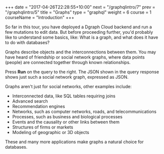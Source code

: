 +++
date = "2017-04-26T22:28:55+10:00"
next = "/graphqlintro/7"
prev = "/graphqlintro/5"
title = "Graphs"
type = "graphql"
weight = 6
course = 1
courseName = "Introduction"
+++

So far in this tour, you have deployed a Dgraph Cloud backend and run a few
mutations to edit data. But before proceeding further, you'd probably like to
understand some basics, like: What is a graph, and what does it have to do with
databases?

Graphs describe objects and the interconnections between them. You may have
heard of friendship or social network graphs, where data points
(people) are connected together through known relationships.

Press **Run** on the query to the right. The JSON shown in the query response
shows just such a social network graph, expressed as JSON.

Graphs aren't just for social networks, other examples include:

- Interconnected data, like SQL tables requiring joins
- Advanced search
- Recommendation engines
- Networks, such as computer networks, roads, and telecommunications
- Processes, such as business and biological processes
- Events and the causality or other links between them
- Structures of firms or markets
- Modeling of geographic or 3D objects

These and many more applications make graphs a natural choice for databases.
